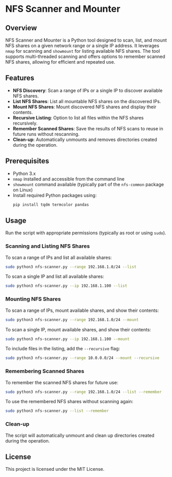 
# NFS Scanner and Mounter

## Overview
NFS Scanner and Mounter is a Python tool designed to scan, list, and mount NFS shares on a given network range or a single IP address. It leverages `nmap` for scanning and `showmount` for listing available NFS shares. The tool supports multi-threaded scanning and offers options to remember scanned NFS shares, allowing for efficient and repeated use.

## Features
- **NFS Discovery**: Scan a range of IPs or a single IP to discover available NFS shares.
- **List NFS Shares**: List all mountable NFS shares on the discovered IPs.
- **Mount NFS Shares**: Mount discovered NFS shares and display their contents.
- **Recursive Listing**: Option to list all files within the NFS shares recursively.
- **Remember Scanned Shares**: Save the results of NFS scans to reuse in future runs without rescanning.
- **Clean-up**: Automatically unmounts and removes directories created during the operation.

## Prerequisites
- Python 3.x
- `nmap` installed and accessible from the command line
- `showmount` command available (typically part of the `nfs-common` package on Linux)
- Install required Python packages using:
  ```sh
  pip install tqdm termcolor pandas
  ```

## Usage
Run the script with appropriate permissions (typically as root or using `sudo`).

### Scanning and Listing NFS Shares
To scan a range of IPs and list all available shares:
```sh
sudo python3 nfs-scanner.py --range 192.168.1.0/24 --list
```

To scan a single IP and list all available shares:
```sh
sudo python3 nfs-scanner.py --ip 192.168.1.100 --list
```

### Mounting NFS Shares
To scan a range of IPs, mount available shares, and show their contents:
```sh
sudo python3 nfs-scanner.py --range 192.168.1.0/24 --mount
```

To scan a single IP, mount available shares, and show their contents:
```sh
sudo python3 nfs-scanner.py --ip 192.168.1.100 --mount
```

To include files in the listing, add the `--recursive` flag:
```sh
sudo python3 nfs-scanner.py --range 10.0.0.0/24 --mount --recursive
```

### Remembering Scanned Shares
To remember the scanned NFS shares for future use:
```sh
sudo python3 nfs-scanner.py --range 192.168.1.0/24 --list --remember
```

To use the remembered NFS shares without scanning again:
```sh
sudo python3 nfs-scanner.py --list --remember
```

### Clean-up
The script will automatically unmount and clean up directories created during the operation.

## License
This project is licensed under the MIT License.
